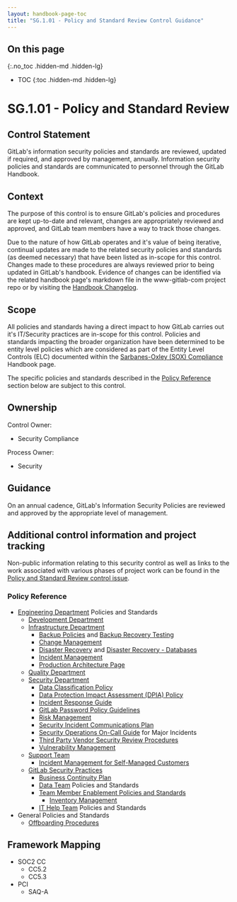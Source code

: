 ```yaml
---
layout: handbook-page-toc
title: "SG.1.01 - Policy and Standard Review Control Guidance"
---
```


## On this page
{:.no_toc .hidden-md .hidden-lg}

- TOC
{:toc .hidden-md .hidden-lg}

# SG.1.01 - Policy and Standard Review

## Control Statement

GitLab's information security policies and standards are reviewed, updated if required, and approved by management, annually. Information security policies and standards are communicated to personnel through the GitLab Handbook.

## Context

The purpose of this control is to ensure GitLab's policies and procedures are kept up-to-date and relevant, changes are appropriately reviewed and approved, and GitLab team members have a way to track those changes.

Due to the nature of how GitLab operates and it's value of being iterative, continual updates are made to the related security policies and standards (as deemed necessary) that have been listed as in-scope for this control. Changes made to these procedures are always reviewed prior to being updated in GitLab's handbook. Evidence of changes can be identified via the related handbook page's markdown file in the www-gitlab-com project repo or by visiting the [Handbook Changelog](/handbook/CHANGELOG.html).

## Scope

All policies and standards having a direct impact to how GitLab carries out it's IT/Security practices are in-scope for this control. Policies and standards impacting the broader organization have been determined to be entity level policies which are considered as part of the Entity Level Controls (ELC) documented within the [Sarbanes-Oxley (SOX) Compliance](/handbook/internal-audit/sarbanes-oxley/) Handbook page. 

The specific policies and standards described in the [Policy Reference](#policy-reference) section below are subject to this control.

## Ownership

Control Owner:

* Security Compliance

Process Owner:

* Security

## Guidance

On an annual cadence, GitLab's Information Security Policies are reviewed and approved by the appropriate level of management. 

## Additional control information and project tracking

Non-public information relating to this security control as well as links to the work associated with various phases of project work can be found in the [Policy and Standard Review control issue](https://gitlab.com/gitlab-com/gl-security/security-assurance/sec-compliance/compliance/issues/875).

### Policy Reference
- [Engineering Department](/handbook/engineering/) Policies and Standards
  - [Development Department](/handbook/engineering/development/)
  - [Infrastructure Department](/handbook/engineering/infrastructure/)
    - [Backup Policies](/handbook/engineering/infrastructure/production/#backups) and [Backup Recovery Testing](https://gitlab.com/gitlab-com/gl-infra/gitlab-restore/postgres-gprd/blob/master/README.md)
    - [Change Management](/handbook/engineering/infrastructure/change-management/)
    - [Disaster Recovery](https://gitlab.com/gitlab-com/gl-infra/readiness/-/blob/master/library/disaster-recovery/index.md) and [Disaster Recovery - Databases](/handbook/engineering/infrastructure/database/disaster_recovery.html)
    - [Incident Management](/handbook/engineering/infrastructure/incident-management/)
    - [Production Architecture Page](/handbook/engineering/infrastructure/production/architecture/)
  - [Quality Department](/handbook/engineering/quality/)
  - [Security Department](/handbook/engineering/security/)
    - [Data Classification Policy](/handbook/engineering/security/data-classification-standard.html)
    - [Data Protection Impact Assessment (DPIA) Policy](/handbook/engineering/security/dpia-policy/)
    - [Incident Response Guide](/handbook/engineering/security/sec-incident-response.html)
    - [GitLab Password Policy Guidelines](/handbook/security/#gitlab-password-policy-guidelines)
    - [Risk Management](/handbook/engineering/security/security-assurance/security-compliance/risk-management.html)
    - [Security Incident Communications Plan](/handbook/engineering/security/security-incident-communication-plan.html)
    - [Security Operations On-Call Guide](/handbook/engineering/security/secops-oncall.html#major-incident-response-workflow) for Major Incidents
    - [Third Party Vendor Security Review Procedures](/handbook/engineering/security/security-assurance/security-compliance/third-party-vendor-security-review.html)
    - [Vulnerability Management](/handbook/engineering/security/vulnerability_management/#vulnerability-management-overview)
  - [Support Team](/handbook/support/)
    - [Incident Management for Self-Managed Customers](/handbook/support/incident-management/)
  - [GitLab Security Practices](/handbook/security/)
    - [Business Continuity Plan](/handbook/business-ops/gitlab-business-continuity-plan.html)
    - [Data Team](/handbook/business-ops/data-team/) Policies and Standards
    - [Team Member Enablement Policies and Standards](/handbook/business-ops/team-member-enablement/onboarding-access-requests/) 
      - [Inventory Management](/handbook/business-ops/team-member-enablement/onboarding-access-requests/#fleet-intelligence--remote-lockwipe) <!-- Fleetsmith will be deprecated for DriveStrike. When this happens, this link needs to be updated. -->
    - [IT Help Team](/handbook/business-ops/team-member-enablement/self-help-troubleshooting/) Policies and Standards
- General Policies and Standards
  - [Offboarding Procedures](/handbook/people-group/offboarding/offboarding_guidelines/)

## Framework Mapping

* SOC2 CC
  * CC5.2
  * CC5.3
* PCI
   * SAQ-A
